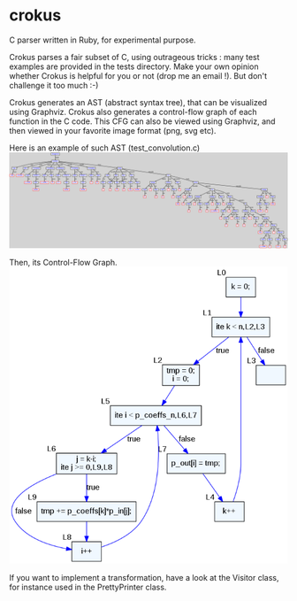 # crokus
C parser written in Ruby, for experimental purpose.

Crokus parses a fair subset of C, using outrageous tricks : many test examples are provided in the tests directory.
Make your own opinion whether Crokus is helpful for you or not (drop me an email !). But don't challenge it too much :-)

Crokus generates an AST (abstract syntax tree), that can be visualized using Graphviz.
Crokus also generates a control-flow graph of each function in the C code.
This CFG can also be viewed using Graphviz, and then viewed in your favorite image format (png, svg etc).

Here is an example of such AST (test_convolution.c)
![AST](/doc/test_convolution.png)

Then, its Control-Flow Graph.
![AST](/doc/cfg_convolve_clean.png)

If you want to implement a transformation, have a look at the Visitor class, for instance used in the PrettyPrinter class.
